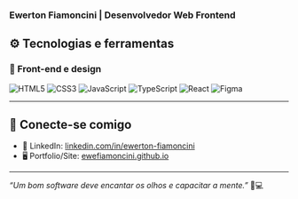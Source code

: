 ### Ewerton Fiamoncini | Desenvolvedor Web Frontend

## ⚙️ Tecnologias e ferramentas

### 🎨 Front-end e design
![HTML5](https://img.shields.io/badge/HTML5-E34F26?style=for-the-badge&logo=html5&logoColor=white)
![CSS3](https://img.shields.io/badge/CSS3-1572B6?style=for-the-badge&logo=css3&logoColor=white)
![JavaScript](https://img.shields.io/badge/JavaScript-F7DF1E?style=for-the-badge&logo=javascript&logoColor=black)
![TypeScript](https://img.shields.io/badge/TypeScript-007ACC?style=for-the-badge&logo=typescript&logoColor=white)
![React](https://img.shields.io/badge/React-61DAFB?style=for-the-badge&logo=react&logoColor=black)
![Figma](https://img.shields.io/badge/Figma-F24E1E?style=for-the-badge&logo=figma&logoColor=white)

---

## 📲 Conecte-se comigo

- 💼 LinkedIn: [linkedin.com/in/ewerton-fiamoncini](https://www.linkedin.com/in/ewerton-fiamoncini/)
- 🖥️ Portfolio/Site: [ewefiamoncini.github.io](https://ewefiamoncini.github.io/portfolio/)

---

_“Um bom software deve encantar os olhos e capacitar a mente.”_ 🎨💻  
